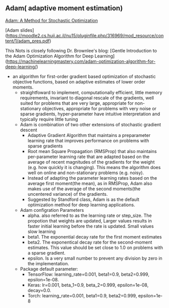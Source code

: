 ## Adam( adaptive moment estimation)
[Adam: A Method for Stochastic Optimization](https://arxiv.org/abs/1412.6980)

[Adam slides]
(https://moodle2.cs.huji.ac.il/nu15/pluginfile.php/316969/mod_resource/content/1/adam_pres.pdf)

This Nots is closely following Dr. Brownlee's blog: 
[Gentle Introduction to the Adam Optimization Algorithm for Deep Learning]
(https://machinelearningmastery.com/adam-optimization-algorithm-for-deep-learning/)

* an algorithm for first-order gradient based optimization of stochastic objective functions, 
based on adaptive estimates of lower order moments.
    - straightfoward to implement, computationally efficient, little memory requirements, 
    invariant to diagonal rescale of the gradients, well suited for problems that are very large,
     appropriate for non-stationary objectives, appropriate for problems with very noise or sparse 
    gradients, hyper-parameter have intuitive interpretation and typically require little tuning
    - Adam is combination of two other extensions of stochastic gradient descent
        - Adaptive Gradient Algorithm that maintains a preparameter learning rate that improves 
        performance on problems with sparse gradients
        - Root mean Square Propagation (RMSProp) that also maintains per-parameter learning rate
        that are adapted based on the average of recent magnitudes of the gradients for the weight
        (e.g. how quickly it is changing). This means the algorithm does well on online and 
        non-stationary problems (e.g. noisy).
        - Instead of adapting the parameter learning rates based on the average first moment(the mean),
        as in RMSProp, Adam also makes use of the average of the second moments(the uncentered variance) 
        of the gradients.
        - Suggested by Standford class, Adam is as the default optimization method for deep learning
        applications.
    - Adam configration Parameters
        - alpha. also referred to as the learning rate or step_size. The propotion that weights are 
         updated, Larger values results in faster initial learning before the rate is updated. Small
        values slow learning
        - beta1. The exponential decay rate for the first moment estimates
        - beta2. The exponentical decay rate for the second-moment estimates. This value should be set 
        close to 1.0 on problems with a sparse gradient.
        - epsilon. Is a very small number to prevent any division by zero in the implementation.
    - Package default parameter:
        - TensorFlow: learning_rate=0.001, beta1=0.9, beta2=0.999, epsilon=1e-08.
        - Keras: lr=0.001, beta_1=0.9, beta_2=0.999, epsilon=1e-08, decay=0.0.
        - Torch: learning_rate=0.001, beta1=0.9, beta2=0.999, epsilon=1e-8   